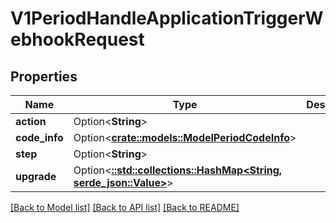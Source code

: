# V1PeriodHandleApplicationTriggerWebhookRequest

## Properties

Name | Type | Description | Notes
------------ | ------------- | ------------- | -------------
**action** | Option<**String**> |  | [optional]
**code_info** | Option<[**crate::models::ModelPeriodCodeInfo**](model.CodeInfo.md)> |  | [optional]
**step** | Option<**String**> |  | [optional]
**upgrade** | Option<[**::std::collections::HashMap<String, serde_json::Value>**](serde_json::Value.md)> |  | [optional]

[[Back to Model list]](../README.md#documentation-for-models) [[Back to API list]](../README.md#documentation-for-api-endpoints) [[Back to README]](../README.md)


